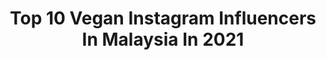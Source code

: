 ---
title: Top 10 Vegan Instagram Influencers In Malaysia In 2021
description: >-
  Find top vegan Instagram influencers in Malaysia in 2021. Most popular hashtags: #cleaneating #plantbased #vegan #cleanbeauty.
platform: Instagram
hits: 20
text_top: Analyze the top-rated Instagram influencers on inBeat.
text_bottom: Our database holds 20 Instagram influencers like this in Malaysia for you to connect with.
profiles:
  - username: "traveggo"
    fullname: >-
      找蔬食 Traveggo
    bio: >-
      蔬食｜環保｜極簡生活 Vegan Couple- Hao& Yang / Since 2018🌱 - ✉️合作邀約 traveggo@gmail.com - 🔗連結點下去
    location: "Malaysia"
    followers: 47504
    engagement: 505
    commentsToLikes: 0.044544
    id: ck5chukn7rhqg0i11unb3deja
    verified: false
    hashtags: "#2060, #califia, #tag, #plantforward"
  - username: "colleenaugustinmma"
    fullname: >-
      Colleen Augustin | MMA Fighter
    bio: >-
      Vegan 🌱 Fighting out of 🇲🇾 @toughcookie_vegan @supremecbdmalaysia 11-1-0
    location: "Malaysia"
    followers: 7791
    engagement: 674
    commentsToLikes: 0.029341
    id: ck0u22cyoyooh0i19ffdyivtt
    verified: false
    hashtags: "#girlswholift, #mmastrengthandconditioning, #mmaworld, #mmagear"
  - username: "talieprabs"
    fullname: >-
      Natalie Prabha
    bio: >-
      🦧 A Sabahan 🌱 A vegan recipe developer 🧫 A model at @themodelslabkl 🇲🇾 & @wynnmodels 🇮🇩 🛒 ZALORA promo code: TALIE20
    location: "Malaysia"
    followers: 15473
    engagement: 380
    commentsToLikes: 0.017566
    id: ck5bwkot8lw110i11i8izoe71
    verified: false
    hashtags: "#sharegoodtaste, #withatwist, #selfcarewithzalora, #1664blanc"
  - username: "dionbeautemalaysia"
    fullname: >-
      D I O N  B E A U T E ™
    bio: >-
      M A L A Y S I A Skincare-Makeup Hybrid Brand. Vegan. Cruelty Free. Dermatologically Tested SHOP NOW ⤵
    location: "Malaysia"
    followers: 20524
    engagement: 209
    commentsToLikes: 0.006363
    id: ck14ju5wam7c20i19wjzcfrb1
    verified: false
    hashtags: "#bbdaretoshare, #makeupfanatic1, #muasarawak, #motd"
  - username: "yelovaness"
    fullname: >-
      Yelo🌝黃曉晴
    bio: >-
      Macau 澳門🇲🇴 from 微辣 Facebook & Youtube: 黃曉晴 Yelo 工作聯絡及查詢 電郵︰artistes@weilamanner.com
    location: "Malaysia"
    followers: 191288
    engagement: 649
    commentsToLikes: 0.004177
    id: ck5qc02klo7py0i114urkvoc3
    verified: false
    hashtags: "#strongerhair, #3layerhairrepair, #avedarepairchallenge, #thefutureofhairrepair"
  - username: "foodpassionical"
    fullname: >-
      Moon
    bio: >-
      🌱Making plantbased look pretty & delicious 🎥Youtube: foodpassionical. 👉Chinese Dim Sum Steamed Cake
    location: "Malaysia"
    followers: 36579
    engagement: 417
    commentsToLikes: 0.132794
    id: ck0vxdytuyfen0i19s2tp0yio
    verified: false
    hashtags: "#foodiesofinstagram, #street, #foodpassionical, #cleaneating"
  - username: "chloe_laics"
    fullname: >-
      Chloe
    bio: >-
      📸Food photography 🌍Malaysia 🆔 Interior Designer 💌chloelaics@gmail.com
    location: "Malaysia"
    followers: 15542
    engagement: 830
    commentsToLikes: 0.068756
    id: ck134m4b6x3o30i19c5r5kgc1
    verified: false
    hashtags: "#inmykitchen, #thrivemags, #dessertporn, #healthyfood"
  - username: "__aaamie"
    fullname: >-
      AMIE 🇲🇾
    bio: >-
      Healthy food & fitness enthusiasts Powered by @chocnut_ "Remain calm,because peace equals power” 📩 DM/Email for collab/review As_zffqh08@yahoo.com
    location: "Malaysia"
    followers: 23022
    engagement: 182
    commentsToLikes: 0.062182
    id: ck8t3rcrf47bh0j78q6rn8gk0
    verified: false
    hashtags: "#loveyourself, #eatcleanmalaysia, #bentobox, #ramadhantiba"
  - username: "baby_kilian_albert"
    fullname: >-
      Kilian Torres
    bio: >-
      ❌ #HAIR For Days🦁 ▪️Brand Rep ✖️Fashion/ Influencer/ Toy Review ▪️Dm To Collab ✖️Mama Runs My IG
    location: "Malaysia"
    followers: 51356
    engagement: 393
    commentsToLikes: 0.153645
    id: ck13d2mee3cvt0i194p4pm0bc
    verified: false
    hashtags: "#deltachildren, #dmtocollab, #learning, #dino"
  - username: "rockstararms"
    fullname: >-
      Natalie Dau
    bio: >-
      Athlete-Media-Mum BRANDS @underarmour @polarglobal @sport_singapore @discoversoneva @ptpfit @ultraspire PRODUCER & HOST @keepingitrealtv MY APP👇🏽
    location: "Malaysia"
    followers: 373039
    engagement: 292
    commentsToLikes: 0.004350
    id: ck6tynvwj4tu90j71zwzv9blx
    verified: true
    hashtags: "#rockstararms, #uarunning, #underarmoursg, #polarsingapore"
---